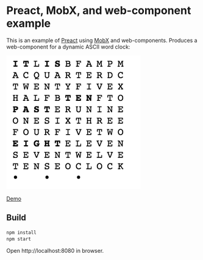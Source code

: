 # Preact, MobX, and web-component example

This is an example of [Preact](https://preactjs.com) using [MobX](https://mobxjs.github.io/mobx/) and web-components.
Produces a web-component for a dynamic ASCII word clock:

![](./sample.png)

[Demo](https://bestguy.github.io/react-mobx-example)

## Build

```bash
npm install
npm start
```

Open http://localhost:8080 in browser.